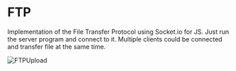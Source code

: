 # FTP
Implementation of the File Transfer Protocol using Socket.io for JS.
Just run the server program and connect to it.
Multiple clients could be connected and transfer file at the same time.

![FTPUpload](https://user-images.githubusercontent.com/61075501/152542882-22b1ce9a-83a1-468f-bb4b-8d9e45d9e142.png)
